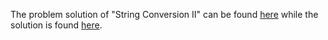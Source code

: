 The problem solution of "String Conversion II" can be found [here](https://leetcode.com/problems/string-compression-ii/description/?envType=daily-question&envId=2023-12-28) while the solution is found [here](https://github.com/aurimas13/Solutions-To-Problems/blob/main/LeetCode/Java%20Solutions/String%20Compression%20II/stringCompression.java).